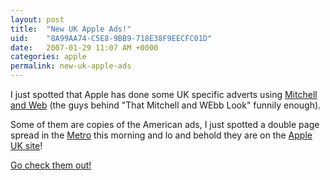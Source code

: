 ```yaml
---
layout: post
title:  "New UK Apple Ads!"
uid:	"8A99AA74-C5E8-9BB9-718E38F9EECFC01D"
date:   2007-01-29 11:07 AM +0000
categories: apple
permalink: new-uk-apple-ads
---
```

I just spotted that Apple has done some UK specific adverts using <a href="http://www.bbc.co.uk/comedy/thatmitchellandwebbsite/">Mitchell and Web</a> (the guys behind "That Mitchell and WEbb Look" funnily enough).

Some of them are copies of the American ads, I just spotted a double page spread in the <a href="http://www.metro.co.uk/">Metro</a> this morning and lo and behold they are on the <a href="http://www.apple.com/uk/">Apple UK site</a>!

<a href="http://www.apple.com/uk/getamac/ads/">Go check them out!</a>